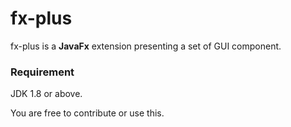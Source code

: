 # fx-plus
fx-plus is a **JavaFx** extension presenting a set of GUI component.


### Requirement  
JDK 1.8 or above.

You are free to contribute or use this.
